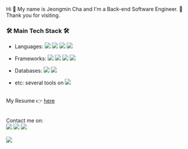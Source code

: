 <!-- ![header](https://capsule-render.vercel.app/api?type=soft&color=auto&height=150&section=header&text=JeongminCha&fontSize=70&animation=twinkling) -->

<p> Hi 👋  My name is Jeongmin Cha and I'm a Back-end Software Engineer. 🤗  Thank you for visiting. </p>

<h3> 🛠  Main Tech Stack 🛠 </h3>


* Languages:
<img src="https://img.shields.io/badge/Javascript-ffb13b?style=flat-square&logo=javascript&logoColor=white"/></a>
<img src="https://img.shields.io/badge/Typescript-007acc?style=flat-square&logo=typescript&logoColor=white"/></a>
<img src="https://img.shields.io/badge/Python-3766AB?style=flat-square&logo=Python&logoColor=white"/></a>
<img src="https://img.shields.io/badge/Java-007396?style=flat-square&logo=Java&logoColor=white"/></a>

* Frameworks:
<img src="https://img.shields.io/badge/Node.js-303030?style=flat-square&logo=node.js&logoColor=white"/></a>
<img src="https://img.shields.io/badge/Nest.js-c3364e?style=flat-square&logo=nestjs&logoColor=white"/></a>
<img src="https://img.shields.io/badge/Next.js-000000?style=flat-square&logo=next.js&logoColor=white"/></a>
<img src="https://img.shields.io/badge/Django-092E20?style=flat-square&logo=Django&logoColor=white"/></a>

* Databases:
<img src="https://img.shields.io/badge/Redis-D82C20?style=flat-square&logo=Redis&logoColor=white"/></a>
<img src="https://img.shields.io/badge/Mysql-00758F?style=flat-square&logo=MySql&logoColor=white"/></a>

* etc:
several tools on <img src="https://img.shields.io/badge/aws-FF9900?style=flat-square&logo=amazon-aws&logoColor=white"/></a>

<br/>
My Resume 👉 <a href="https://github.com/jeongmincha/resume/blob/master/pdf/jeongmincha-resume.pdf">here</a>
<br />
<br />

Contact me on:
<br />
<img src="https://img.shields.io/badge/-LinkedIn-blue?style=flat-square&logo=Linkedin&logoColor=white&link=https://www.linkedin.com/in/jeongmincha" />
<img src="https://img.shields.io/badge/facebook-1877f2?style=flat-square&logo=facebook&logoColor=white&link=https://www.facebook.com/cjm9236" />
<img src="https://img.shields.io/badge/-Stackoverflow-black?style=flat-square&logo=stackoverflow&link=https://stackoverflow.com/users/3241257/jeongmin-cha" />
<br />
<br />
<img src="https://hits.seeyoufarm.com/api/count/incr/badge.svg?url=https%3A%2F%2Fgithub.com%2Fjeongmincha" />

<!--
- 🔭 I’m currently working on ...
- 🌱 I’m currently learning ...
- 👯 I’m looking to collaborate on ...
- 🤔 I’m looking for help with ...
- 💬 Ask me about ...
- 📫 How to reach me: ...
- 😄 Pronouns: ...
- ⚡ Fun fact: ...
-->
